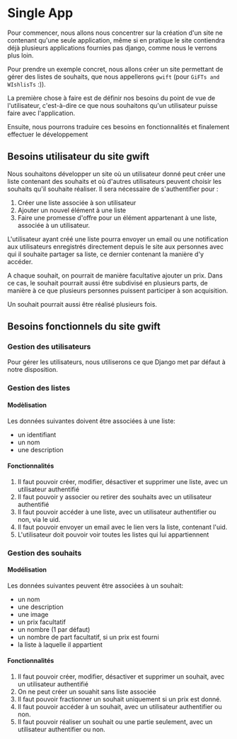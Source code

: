 Single App
==========

Pour commencer, nous allons nous concentrer sur la création d'un site ne contenant qu'une seule application, même si en pratique le site contiendra déjà plusieurs applications fournies pas django, comme nous le verrons plus loin.

Pour prendre un exemple concret, nous allons créer un site permettant de gérer des listes de souhaits, que nous appellerons `gwift` (pour `GiFTs and WIshlisTs` :)).

La première chose à faire est de définir nos besoins du point de vue de l'utilisateur, c'est-à-dire ce que nous souhaitons qu'un utilisateur puisse faire avec l'application.

Ensuite, nous pourrons traduire ces besoins en fonctionnalités et finalement effectuer le développement

Besoins utilisateur du site gwift
---------------------------------

Nous souhaitons développer un site où un utilisateur donné peut créer une liste contenant des souhaits et où d'autres utilisateurs peuvent choisir les souhaits qu'il souhaite réaliser.
Il sera nécessaire de s'authentifier pour : 

 1. Créer une liste associée à son utilisateur
 2. Ajouter un nouvel élément à une liste
 3. Faire une promesse d'offre pour un élément appartenant à une liste, associée à un utilisateur.

L'utilisateur ayant créé une liste pourra envoyer un email ou une notification aux utilisateurs enregistrés directement depuis le site aux personnes avec qui il souhaite partager sa liste, ce dernier contenant la manière d'y accéder.

A chaque souhait, on pourrait de manière facultative ajouter un prix. Dans ce cas, le souhait pourrait aussi être subdivisé en plusieurs parts, de manière à ce que plusieurs personnes puissent participer à son acquisition.

Un souhait pourrait aussi être réalisé plusieurs fois.

Besoins fonctionnels du site gwift
----------------------------------

### Gestion des utilisateurs

Pour gérer les utilisateurs, nous utiliserons ce que Django met par défaut à notre disposition.

### Gestion des listes

#### Modèlisation

Les données suivantes doivent être associées à une liste:

* un identifiant
* un nom
* une description

#### Fonctionnalités

 1. Il faut pouvoir créer, modifier, désactiver et supprimer une liste, avec un utilisateur authentifié
 2. Il faut pouvoir y associer ou retirer des souhaits avec un utilisateur authentifié
 3. Il faut pouvoir accéder à une liste, avec un utilisateur authentifier ou non, via le uid.
 4. Il faut pouvoir envoyer un email avec le lien vers la liste, contenant l'uid.
 5. L'utilisateur doit pouvoir voir toutes les listes qui lui appartiennent

### Gestion des souhaits

#### Modélisation

Les données suivantes peuvent être associées à un souhait:
* un nom
* une description
* une image
* un prix facultatif
* un nombre (1 par défaut)
* un nombre de part facultatif, si un prix est fourni
* la liste à laquelle il appartient

#### Fonctionnalités

 1. Il faut pouvoir créer, modifier, désactiver et supprimer un souhait, avec un utilisateur authentifié
 2. On ne peut créer un souahit sans liste associée
 3. Il faut pouvoir fractionner un souhait uniquement si un prix est donné.
 4. Il faut pouvoir accéder à un souhait, avec un utilisateur authentifier ou non.
 5. Il faut pouvoir réaliser un souhait ou une partie seulement, avec un utilisateur authentifier ou non.
